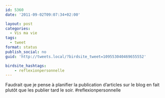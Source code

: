```yaml
---
id: 5360
date: '2011-09-02T09:07:34+02:00'

layout: post
categories:
  - Vis ma vie
tags:
  - tweet
format: status
publish_social: no
guid: 'http://tweets.local/?birdsite_tweet=109553040469655552'

birdsite_hashtags:
    - reflexionpersonnelle
---
```


Faudrait que je pense à planifier la publication d’articles sur le blog en fait plutôt que les publier tard le soir. #reflexionpersonnelle